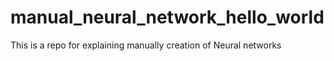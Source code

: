 # manual_neural_network_hello_world
This is a repo for explaining manually creation of Neural networks
